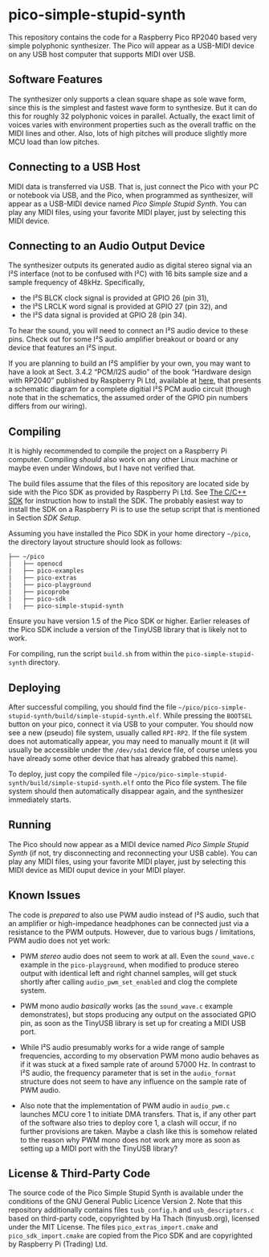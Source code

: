 # pico-simple-stupid-synth

This repository contains the code for a Raspberry Pico RP2040 based
very simple polyphonic synthesizer.  The Pico will appear as a
USB-MIDI device on any USB host computer that supports MIDI over USB.

## Software Features

The synthesizer only supports a clean square shape as sole wave form,
since this is the simplest and fastest wave form to synthesize.  But
it can do this for roughly 32 polyphonic voices in parallel.
Actually, the exact limit of voices varies with environment properties
such as the overall traffic on the MIDI lines and other.  Also, lots
of high pitches will produce slightly more MCU load than low pitches.

## Connecting to a USB Host

MIDI data is transferred via USB.  That is, just connect the Pico with
your PC or notebook via USB, and the Pico, when programmed as
synthesizer, will appear as a USB-MIDI device named _Pico Simple
Stupid Synth_.  You can play any MIDI files, using your favorite MIDI
player, just by selecting this MIDI device.

## Connecting to an Audio Output Device

The synthesizer outputs its generated audio as digital stereo signal
via an I²S interface (not to be confused with I²C) with 16 bits sample
size and a sample frequency of 48kHz.  Specifically,

* the I²S BLCK clock signal is provided at GPIO 26 (pin 31),
* the I²S LRCLK word signal is provided at GPIO 27 (pin 32), and
* the I²S data signal is provided at GPIO 28 (pin 34).

To hear the sound, you will need to connect an I²S audio device to
these pins.  Check out for some I²S audio amplifier breakout or board
or any device that features an I²S input.

If you are planning to build an I²S amplifier by your own, you may
want to have a look at Sect. 3.4.2 “PCM/I2S audio” of the book
“Hardware design with RP2040” published by Raspberry Pi Ltd, available
at <a
href="https://datasheets.raspberrypi.com/rp2040/hardware-design-with-rp2040.pdf">here</a>,
that presents a schematic diagram for a complete digitial I²S PCM
audio circuit (though note that in the schematics, the assumed order
of the GPIO pin numbers differs from our wiring).

## Compiling

It is highly recommended to compile the project on a Raspberry Pi
computer.  Compiling _should_ also work on any other Linux machine or
maybe even under Windows, but I have not verified that.

The build files assume that the files of this repository are located
side by side with the Pico SDK as provided by Raspberry Pi Ltd.  See
<a
href="https://www.raspberrypi.com/documentation/microcontrollers/c_sdk.html">The
C/C++ SDK</a> for instruction how to install the SDK.  The probably
easiest way to install the SDK on a Raspberry Pi is to use the setup
script that is mentioned in Section _SDK Setup_.

Assuming you have installed the Pico SDK in your home directory
<code>~/pico</code>, the directory layout structure should look as
follows:

```
├── ~/pico
|   ├── openocd
|   ├── pico-examples
|   ├── pico-extras
|   ├── pico-playground
|   ├── picoprobe
|   ├── pico-sdk
|   ├── pico-simple-stupid-synth
```

Ensure you have version 1.5 of the Pico SDK or higher.  Earlier
releases of the Pico SDK include a version of the TinyUSB library that
is likely not to work.

For compiling, run the script <code>build.sh</code> from within the
<code>pico-simple-stupid-synth</code> directory.

## Deploying

After successful compiling, you should find the file
<code>~/pico/pico-simple-stupid-synth/build/simple-stupid-synth.elf</code>.
While pressing the <code>BOOTSEL</code> button on your pico, connect
it via USB to your computer.  You should now see a new (pseudo) file
system, usually called <code>RPI-RP2</code>.  If the file system does
not automatically appear, you may need to manually mount it (it will
usually be accessible under the <code>/dev/sda1</code> device file, of
course unless you have already some other device that has already
grabbed this name).

To deploy, just copy the compiled file
<code>~/pico/pico-simple-stupid-synth/build/simple-stupid-synth.elf</code>
onto the Pico file system.  The file system should then automatically
disappear again, and the synthesizer immediately starts.

## Running

The Pico should now appear as a MIDI device named _Pico Simple Stupid
Synth_ (if not, try disconnecting and reconnecting your USB cable).
You can play any MIDI files, using your favorite MIDI player, just by
selecting this MIDI device as MIDI ouput device in your MIDI player.

## Known Issues

The code is _prepared_ to also use PWM audio instead of I²S audio,
such that an amplifier or high-impedance headphones can be connected
just via a resistance to the PWM outputs.  However, due to various
bugs / limitations, PWM audio does not yet work:

* PWM _stereo_ audio does not seem to work at all.  Even the
  <code>sound_wave.c</code> example in the
  <code>pico-playground</code>, when modified to produce stereo output
  with identical left and right channel samples, will get stuck
  shortly after calling <code>audio_pwm_set_enabled</code> and clog
  the complete system.

* PWM mono audio _basically_ works (as the <code>sound_wave.c</code>
  example demonstrates), but stops producing any output on the
  associated GPIO pin, as soon as the TinyUSB library is set up for
  creating a MIDI USB port.

* While I²S audio presumably works for a wide range of sample
  frequencies, according to my observation PWM mono audio behaves as
  if it was stuck at a fixed sample rate of around 57000 Hz.  In
  contrast to I²S audio, the frequency parameter that is set in the
  <code>audio_format</code> structure does not seem to have any
  influence on the sample rate of PWM audio.

* Also note that the implementation of PWM audio in
  <code>audio_pwm.c</code> launches MCU core 1 to initiate DMA
  transfers.  That is, if any other part of the software also tries to
  deploy core 1, a clash will occur, if no further provisions are
  taken.  Maybe a clash like this is somehow related to the reason why
  PWM mono does not work any more as soon as setting up a MIDI port
  with the TinyUSB library?

## License &amp; Third-Party Code

The source code of the Pico Simple Stupid Synth is available under the
conditions of the GNU General Public Licence Version 2.  Note that
this repository additionally contains files <code>tusb_config.h</code>
and <code>usb_descriptors.c</code> based on third-party code,
copyrighted by Ha Thach (tinyusb.org), licensed under the MIT License.
The files <code>pico_extras_import.cmake</code> and
<code>pico_sdk_import.cmake</code> are copied from the Pico SDK and
are copyrighted by Raspberry Pi (Trading) Ltd.
